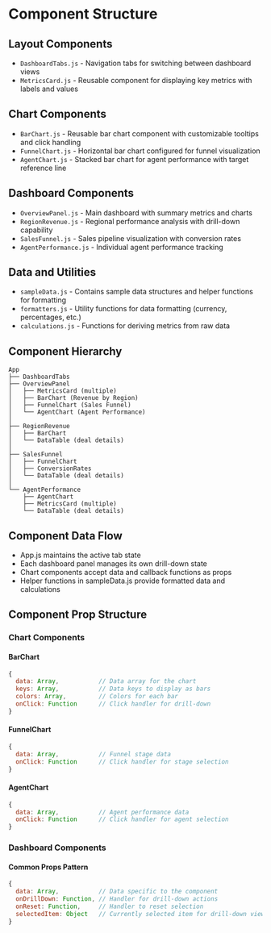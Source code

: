 # Component Structure

## Layout Components
- `DashboardTabs.js` - Navigation tabs for switching between dashboard views
- `MetricsCard.js` - Reusable component for displaying key metrics with labels and values

## Chart Components
- `BarChart.js` - Reusable bar chart component with customizable tooltips and click handling
- `FunnelChart.js` - Horizontal bar chart configured for funnel visualization
- `AgentChart.js` - Stacked bar chart for agent performance with target reference line

## Dashboard Components
- `OverviewPanel.js` - Main dashboard with summary metrics and charts
- `RegionRevenue.js` - Regional performance analysis with drill-down capability
- `SalesFunnel.js` - Sales pipeline visualization with conversion rates
- `AgentPerformance.js` - Individual agent performance tracking

## Data and Utilities
- `sampleData.js` - Contains sample data structures and helper functions for formatting
- `formatters.js` - Utility functions for data formatting (currency, percentages, etc.)
- `calculations.js` - Functions for deriving metrics from raw data

## Component Hierarchy
```
App
├── DashboardTabs
├── OverviewPanel
│   ├── MetricsCard (multiple)
│   ├── BarChart (Revenue by Region)
│   ├── FunnelChart (Sales Funnel)
│   └── AgentChart (Agent Performance)
│
├── RegionRevenue
│   ├── BarChart
│   └── DataTable (deal details)
│
├── SalesFunnel
│   ├── FunnelChart
│   ├── ConversionRates
│   └── DataTable (deal details)
│
└── AgentPerformance
    ├── AgentChart
    ├── MetricsCard (multiple)
    └── DataTable (deal details)
```

## Component Data Flow
- App.js maintains the active tab state
- Each dashboard panel manages its own drill-down state
- Chart components accept data and callback functions as props
- Helper functions in sampleData.js provide formatted data and calculations

## Component Prop Structure

### Chart Components

#### BarChart
```javascript
{
  data: Array,           // Data array for the chart
  keys: Array,           // Data keys to display as bars
  colors: Array,         // Colors for each bar
  onClick: Function      // Click handler for drill-down
}
```

#### FunnelChart
```javascript
{
  data: Array,           // Funnel stage data
  onClick: Function      // Click handler for stage selection
}
```

#### AgentChart
```javascript
{
  data: Array,           // Agent performance data
  onClick: Function      // Click handler for agent selection
}
```

### Dashboard Components

#### Common Props Pattern
```javascript
{
  data: Array,           // Data specific to the component
  onDrillDown: Function, // Handler for drill-down actions
  onReset: Function,     // Handler to reset selection
  selectedItem: Object   // Currently selected item for drill-down view
}
```
